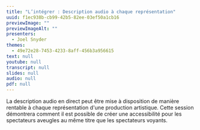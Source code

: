 ```yaml
---
title: "L’intégrer : Description audio à chaque représentation"
uuid: f1ec938b-cb99-42b5-82ee-03ef50a1cb16
previewImage: ""
previewImageAlt: ""
presenters:
  - Joel Snyder
themes:
  - 49e72e28-7453-4233-8aff-456b3a956615
text: null
youtube: null
transcript: null
slides: null
audio: null
pdf: null
---
```

La description audio en direct peut être mise à disposition de manière rentable à chaque représentation d'une production artistique. Cette session démontrera comment il est possible de créer une accessibilité pour les spectateurs aveugles au même titre que les spectateurs voyants.
